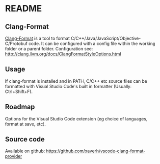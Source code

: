 # README
## Clang-Format
[Clang-Format](http://clang.llvm.org/docs/ClangFormat.html) is a tool to format C/C++/Java/JavaScript/Objective-C/Protobuf code. It can be configured with a config file within the working folder or a parent folder. Configuration see: http://clang.llvm.org/docs/ClangFormatStyleOptions.html

## Usage
If clang-format is installed and in PATH, C/C++ etc source files can be formatted with Visual Studio Code's built in formatter (Usually: Ctrl+Shift+F).

## Roadmap

Options for the Visual Studio Code extension (eg choice of languages, format at save, etc).

## Source code

Available on github: https://github.com/xaverh/vscode-clang-format-provider